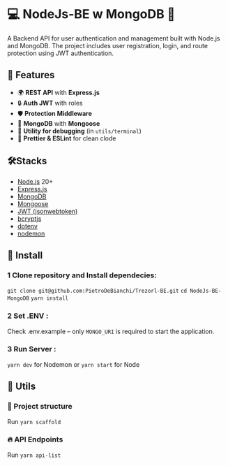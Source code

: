 # 💻 NodeJs-BE w MongoDB 🐘

A Backend API for user authentication and management built with Node.js and MongoDB.
The project includes user registration, login, and route protection using JWT authentication.

## 📌 Features

- 🌍 **REST API** with **Express.js**
- 🔒 **Auth JWT** with roles
- 🛡 **Protection Middleware**
- 💾 **MongoDB** with **Mongoose**
- 🚀 **Utility for debugging** (in `utils/terminal`)
- 🎨 **Prettier & ESLint** for clean clode

## 🛠️Stacks

- [Node.js](https://nodejs.org/) 20+
- [Express.js](https://expressjs.com/)
- [MongoDB](https://www.mongodb.com/)
- [Mongoose](https://mongoosejs.com/)
- [JWT (jsonwebtoken)](https://www.npmjs.com/package/jsonwebtoken)
- [bcryptjs](https://www.npmjs.com/package/bcryptjs)
- [dotenv](https://www.npmjs.com/package/dotenv)
- [nodemon](https://www.npmjs.com/package/nodemon)

## 🔌 Install

### 1 Clone repository and Install dependecies:

`git clone git@github.com:PietroDeBianchi/Trezorl-BE.git`
`cd NodeJs-BE-MongoDB`
`yarn install`

### 2 Set .ENV :

Check .env.example – only `MONGO_URI` is required to start the application. 

### 3 Run Server :

`yarn dev` for Nodemon or `yarn start` for Node

## 🦾 Utils

### 📂 Project structure
Run `yarn scaffold`

### 🔥 API Endpoints 
Run `yarn api-list`
